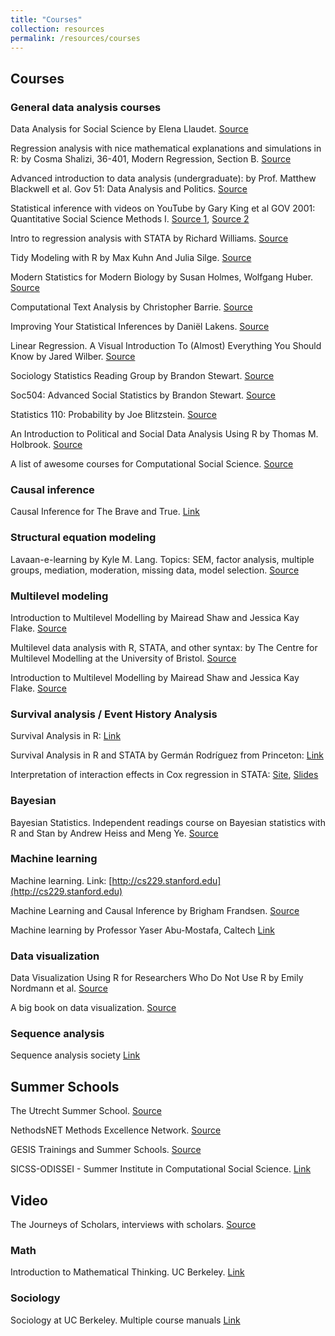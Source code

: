 ```yaml
---
title: "Courses"
collection: resources 
permalink: /resources/courses
---
```


## Courses 


### General data analysis courses 

Data Analysis for Social Science by Elena Llaudet. [Source](https://scholar.harvard.edu/ellaudet/dss-instructor-materials)


Regression analysis with nice mathematical explanations and simulations in R: by Cosma Shalizi, 36-401, Modern Regression, Section B. [Source](https://www.stat.cmu.edu/~cshalizi/mreg/15/)


Advanced introduction to data analysis (undergraduate):  by Prof. Matthew Blackwell et al. Gov 51: Data Analysis and Politics. [Source](https://gov51.mattblackwell.org/) 


Statistical inference with videos on YouTube by Gary King et al GOV 2001: Quantitative Social Science Methods I.
[Source 1](https://projects.iq.harvard.edu/gov2001), [Source 2 ](https://www.youtube.com/channel/UCtrwX29xpuWc9y0-0PKrHSQ/videos) 


Intro to regression analysis with STATA by Richard Williams. [Source](https://www3.nd.edu/~rwilliam/stats3/index.html) 


Tidy Modeling with R by Max Kuhn And Julia Silge. [Source](https://www.tmwr.org/) 


Modern Statistics for Modern Biology by Susan Holmes, Wolfgang Huber. [Source](https://web.stanford.edu/class/bios221/book/introduction.html) 


Computational Text Analysis by Christopher Barrie. [Source](https://cjbarrie.github.io/CTA-ED/course-overview.html )


Improving Your Statistical Inferences by Daniël Lakens. [Source](https://lakens.github.io/statistical_inferences/) 


Linear Regression. A Visual Introduction To (Almost) Everything You Should Know by Jared Wilber. [Source](https://mlu-explain.github.io/linear-regression/) 


Sociology Statistics Reading Group by Brandon Stewart. [Source](https://scholar.princeton.edu/bstewart/sociology-statistics-reading-group) 


Soc504: Advanced Social Statistics by Brandon Stewart. [Source](https://scholar.princeton.edu/bstewart/bstewart/soc504-advanced-social-statistics)


Statistics 110: Probability by Joe Blitzstein. [Source](https://projects.iq.harvard.edu/stat110) 


An Introduction to Political and Social Data Analysis Using R by Thomas M. Holbrook. [Source](https://bookdown.org/tomholbrook12/bookdown-demo/) 

  
A list of awesome courses for Computational Social Science. [Source](https://github.com/gesiscss/awesome-computational-social-science)


### Causal inference  

Causal Inference for The Brave and True. [Link](https://matheusfacure.github.io/python-causality-handbook/landing-page.html)  



### Structural equation modeling  

Lavaan-e-learning by Kyle M. Lang. Topics: SEM, factor analysis, multiple groups, mediation, moderation, missing data, model selection. [Source](https://github.com/kylelang/lavaan-e-learning) 



### Multilevel modeling 

Introduction to Multilevel Modelling by Mairead Shaw and Jessica Kay Flake. [Source](https://www.learn-mlms.com/)

Multilevel data analysis with R, STATA, and other syntax: by The Centre for Multilevel Modelling at the University of Bristol.
[Source](http://www.bristol.ac.uk/cmm/learning/online-course/) 


Introduction to Multilevel Modelling by Mairead Shaw and Jessica Kay Flake. [Source](https://www.learn-mlms.com) 



### Survival analysis / Event History Analysis 

Survival Analysis in R: [Link](https://www.emilyzabor.com/tutorials/survival_analysis_in_r_tutorial.html)  

Survival Analysis in R and STATA by Germán Rodríguez from Princeton: [Link](https://grodri.github.io/survival/index)

Interpretation of interaction effects in Cox regression in STATA: [Site](https://www.pauldickman.com/software/stata/parameterising-interactions/), [Slides](http://pauldickman.com/video/interactions/interactions_stata.pdf) 


### Bayesian 

Bayesian Statistics. Independent readings course on Bayesian statistics with R and Stan by Andrew Heiss and Meng Ye. [Source](https://bayesf22.classes.andrewheiss.com/)



### Machine learning  

Machine learning. Link: [http://cs229.stanford.edu](http://cs229.stanford.edu)

Machine Learning and Causal Inference by Brigham Frandsen. [Source](https://github.com/Mixtape-Sessions/Machine-Learning) 

Machine learning by Professor Yaser Abu-Mostafa, Caltech [Link](https://work.caltech.edu/telecourse)


### Data visualization 

Data Visualization Using R for Researchers Who Do Not Use R by Emily Nordmann et al. [Source](https://journals.sagepub.com/doi/full/10.1177/25152459221074654) 


A big book on data visualization. [Source](https://visualisingdata.com/book/)


### Sequence analysis 

Sequence analysis society [Link](https://sequenceanalysis.org/softwares/)


## Summer Schools


The Utrecht Summer School. [Source](https://utrechtsummerschool.nl/  ) 


NethodsNET Methods Excellence Network. [Source](https://www.methodsnet.org/home) 


GESIS Trainings and Summer Schools. [Source](https://training.gesis.org/)


SICSS-ODISSEI - Summer Institute in Computational Social Science. [Link](https://sicss.io/2023/odissei/)


## Video

The Journeys of Scholars, interviews with scholars. [Source](https://www.youtube.com/@thejourneysofscholars8820) 



### Math 

Introduction to Mathematical Thinking. UC Berkeley. [Link](http://imt-decal.org)

### Sociology 
Sociology at UC Berkeley. Multiple course manuals [Link](https://sociology.berkeley.edu/fall-2024) 










